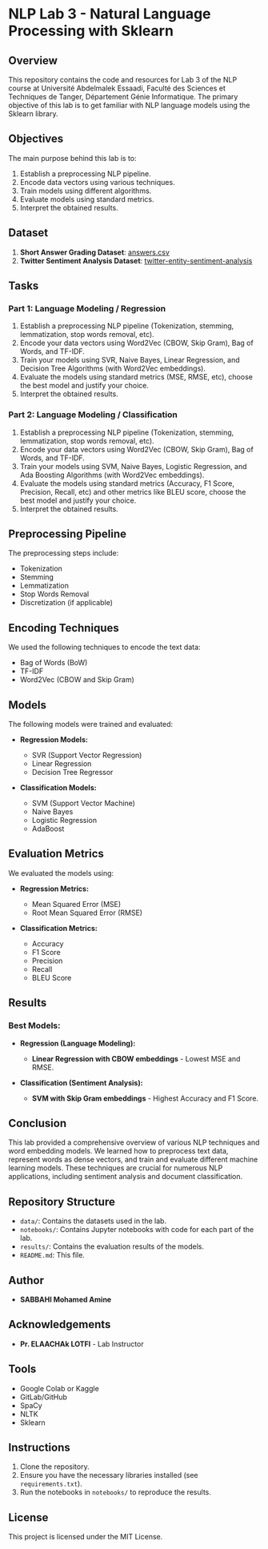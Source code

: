 # NLP Lab 3 - Natural Language Processing with Sklearn

## Overview

This repository contains the code and resources for Lab 3 of the NLP course at Université Abdelmalek Essaadi, Faculté des Sciences et Techniques de Tanger, Département Génie Informatique. The primary objective of this lab is to get familiar with NLP language models using the Sklearn library.

## Objectives

The main purpose behind this lab is to:
1. Establish a preprocessing NLP pipeline.
2. Encode data vectors using various techniques.
3. Train models using different algorithms.
4. Evaluate models using standard metrics.
5. Interpret the obtained results.

## Dataset

1. **Short Answer Grading Dataset**: [answers.csv](https://github.com/dbbrandt/short_answer_granding_capstone_project/blob/master/data/sag/answers.csv)
2. **Twitter Sentiment Analysis Dataset**: [twitter-entity-sentiment-analysis](https://www.kaggle.com/datasets/jp797498e/twitter-entity-sentiment-analysis)

## Tasks

### Part 1: Language Modeling / Regression

1. Establish a preprocessing NLP pipeline (Tokenization, stemming, lemmatization, stop words removal, etc).
2. Encode your data vectors using Word2Vec (CBOW, Skip Gram), Bag of Words, and TF-IDF.
3. Train your models using SVR, Naive Bayes, Linear Regression, and Decision Tree Algorithms (with Word2Vec embeddings).
4. Evaluate the models using standard metrics (MSE, RMSE, etc), choose the best model and justify your choice.
5. Interpret the obtained results.

### Part 2: Language Modeling / Classification

1. Establish a preprocessing NLP pipeline (Tokenization, stemming, lemmatization, stop words removal, etc).
2. Encode your data vectors using Word2Vec (CBOW, Skip Gram), Bag of Words, and TF-IDF.
3. Train your models using SVM, Naive Bayes, Logistic Regression, and Ada Boosting Algorithms (with Word2Vec embeddings).
4. Evaluate the models using standard metrics (Accuracy, F1 Score, Precision, Recall, etc) and other metrics like BLEU score, choose the best model and justify your choice.
5. Interpret the obtained results.

## Preprocessing Pipeline

The preprocessing steps include:
- Tokenization
- Stemming
- Lemmatization
- Stop Words Removal
- Discretization (if applicable)

## Encoding Techniques

We used the following techniques to encode the text data:
- Bag of Words (BoW)
- TF-IDF
- Word2Vec (CBOW and Skip Gram)

## Models

The following models were trained and evaluated:
- **Regression Models:**
  - SVR (Support Vector Regression)
  - Linear Regression
  - Decision Tree Regressor

- **Classification Models:**
  - SVM (Support Vector Machine)
  - Naive Bayes
  - Logistic Regression
  - AdaBoost

## Evaluation Metrics

We evaluated the models using:
- **Regression Metrics:**
  - Mean Squared Error (MSE)
  - Root Mean Squared Error (RMSE)

- **Classification Metrics:**
  - Accuracy
  - F1 Score
  - Precision
  - Recall
  - BLEU Score

## Results

### Best Models:

- **Regression (Language Modeling):** 
  - **Linear Regression with CBOW embeddings** - Lowest MSE and RMSE.
  
- **Classification (Sentiment Analysis):**
  - **SVM with Skip Gram embeddings** - Highest Accuracy and F1 Score.

## Conclusion

This lab provided a comprehensive overview of various NLP techniques and word embedding models. We learned how to preprocess text data, represent words as dense vectors, and train and evaluate different machine learning models. These techniques are crucial for numerous NLP applications, including sentiment analysis and document classification.

## Repository Structure

- `data/`: Contains the datasets used in the lab.
- `notebooks/`: Contains Jupyter notebooks with code for each part of the lab.
- `results/`: Contains the evaluation results of the models.
- `README.md`: This file.

## Author

- **SABBAHI Mohamed Amine**

## Acknowledgements

- **Pr. ELAACHAk LOTFI** - Lab Instructor

## Tools

- Google Colab or Kaggle
- GitLab/GitHub
- SpaCy
- NLTK
- Sklearn

## Instructions

1. Clone the repository.
2. Ensure you have the necessary libraries installed (see `requirements.txt`).
3. Run the notebooks in `notebooks/` to reproduce the results.

## License

This project is licensed under the MIT License.
